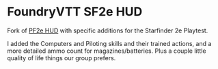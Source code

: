 # FoundryVTT SF2e HUD
Fork of [PF2e HUD](https://github.com/reonZ/pf2e-hud) with specific additions for the Starfinder 2e Playtest. 

I added the Computers and Piloting skills and their trained actions, and a more detailed ammo count for 
magazines/batteries. Plus a couple little quality of life things our group prefers.